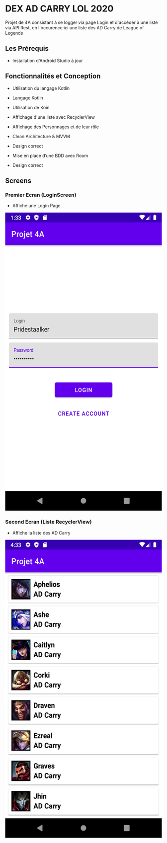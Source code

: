 # DEX AD CARRY LOL 2020

Projet de 4A consistant à se logger via page Login et d'accéder à une liste via API Rest, en l'occurence ici une liste des AD Carry de League of Legends

## Les Prérequis

- Installation d'Android Studio à jour

## Fonctionnalités et Conception

- Utilisation du langage Kotlin

- Langage Kotlin
- Utilisation de Koin
- Affichage d'une liste avec RecyclerView
- Affichage des Personnages et de leur rôle
- Clean Architecture & MVVM
- Design correct
- Mise en place d’une BDD avec Room
- Design correct

## Screens

### Premier Ecran (LoginScreen)

- Affiche une Login Page
<img src="Screens/Screen_Login.png" width="540" height="960" alt="Screen_Login.png">

### Second Ecran (Liste RecyclerView)

- Affiche la liste des AD Carry
<img src="Screens/Screen_List.png" width="540" height="960" alt="Screen_List.png">





